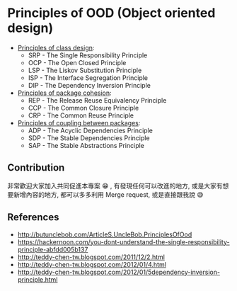 # Principles of OOD (Object oriented design)

- [Principles of class design](SOLID.md):
  - SRP - The Single Responsibility Principle
  - OCP - The Open Closed Principle
  - LSP - The Liskov Substitution Principle
  - ISP - The Interface Segregation Principle
  - DIP - The Dependency Inversion Principle
- [Principles of package cohesion](package_cohesion.md):
  - REP - The Release Reuse Equivalency Principle
  - CCP - The Common Closure Principle
  - CRP - The Common Reuse Principle
- [Principles of coupling between packages](coupling_packages.md):
  - ADP - The Acyclic Dependencies Principle
  - SDP - The Stable Dependencies Principle
  - SAP - The Stable Abstractions Principle

## Contribution

非常歡迎大家加入共同促進本專案 :grin: , 有發現任何可以改進的地方, 或是大家有想要新增內容的地方, 都可以多多利用 Merge request, 或是直接跟我說 :sweat_smile:

## References

- http://butunclebob.com/ArticleS.UncleBob.PrinciplesOfOod
- https://hackernoon.com/you-dont-understand-the-single-responsibility-principle-abfdd005b137
- http://teddy-chen-tw.blogspot.com/2011/12/2.html
- http://teddy-chen-tw.blogspot.com/2012/01/4.html
- http://teddy-chen-tw.blogspot.com/2012/01/5dependency-inversion-principle.html